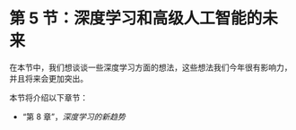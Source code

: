 # 第 5 节：深度学习和高级人工智能的未来

在本节中，我们想谈谈一些深度学习方面的想法，这些想法我们今年很有影响力，并且将来会更加突出。

本节将介绍以下章节：

*   “第 8 章”，*深度学习的新趋势*